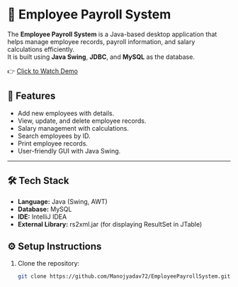 # 🧾 Employee Payroll System

The **Employee Payroll System** is a Java-based desktop application that helps manage employee records, payroll information, and salary calculations efficiently.  
It is built using **Java Swing**, **JDBC**, and **MySQL** as the database.

👉 [Click to Watch Demo](https://drive.google.com/open?id=1c7igEe75XaETvcYifp_Txst5779i23Ai&usp=drive_fs)

## 🚀 Features
- Add new employees with details.
- View, update, and delete employee records.
- Salary management with calculations.
- Search employees by ID.
- Print employee records.
- User-friendly GUI with Java Swing.

---

## 🛠️ Tech Stack
- **Language:** Java (Swing, AWT)
- **Database:** MySQL
- **IDE:** IntelliJ IDEA
- **External Library:** rs2xml.jar (for displaying ResultSet in JTable)

 



## ⚙️ Setup Instructions
1. Clone the repository:
   ```bash
   git clone https://github.com/Manojyadav72/EmployeePayrollSystem.git

